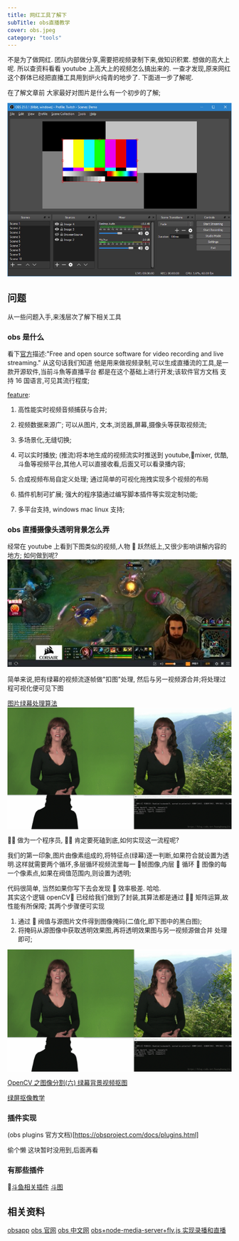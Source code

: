 ```yaml
---
title: 网红工具了解下
subTitle: obs直播教学
cover: obs.jpeg
category: "tools"
---
```


不是为了做网红. 团队内部做分享,需要把视频录制下来,做知识积累. 想做的高大上呢. 所以查资料看看 youtube 上高大上的视频怎么搞出来的. 一查才发现,原来网红这个群体已经把直播工具用到炉火纯青的地步了. 下面进一步了解呢.

在了解文章前 大家最好对图片是什么有一个初步的了解;

![obs](OBSDemoApp.jpg)

## 问题

从一些问题入手,来浅层次了解下相关工具

### obs 是什么

看下[官方](https://obsproject.com/)描述:"Free and open source software for video recording and live streaming."
从这句话我们知道 他是用来做视频录制,可以生成直播流的工具,是一款开源软件,当前斗魚等直播平台 都是在这个基础上进行开发;该软件官方文档 支持 16 国语言,可见其流行程度;

[feature](https://obsproject.com/):

1. 高性能实时视频音频捕获与合并;
2. 视频数据来源广;
   可以从图片, 文本,浏览器,屏幕,摄像头等获取视频流;
3. 多场景化,无缝切换;

4. 可以实时播放;
   (推流)将本地生成的视频流实时推送到 youtube,mixer, 优酷,斗鱼等视频平台,其他人可以直接收看,后面又可以看录播内容;
5. 合成视频布局自定义处理;
   通过简单的可视化拖拽实现多个视频的布局
6. 插件机制可扩展;
   强大的程序猿通过编写脚本插件等实现定制功能;
7. 多平台支持, windows mac linux 支持;

### obs 直播摄像头透明背景怎么弄

经常在 youtube 上看到下图类似的视频,人物  跃然纸上,又很少影响讲解内容的地方; 如何做到呢?
![](v2-5963caab0b462113a6c0fce42ca59e35_hd.jpg)

简单来说,把有绿幕的视频流逐帧做"扣图"处理, 然后与另一视频源合并;将处理过程可视化便可见下图

[图片绿幕处理算法](https://blog.csdn.net/huanghuangjin/article/details/81461040)
<img src="20180806224311406.gif" width="922" hegiht="922x500" align=center />

 做为一个程序员,  肯定要死磕到底,如何实现这一流程呢?

我们的第一印象,图片由像素组成的,将特征点(绿幕)逐一判断,如果符合就设置为透明.这样就需要两个循环,多层循环视频流里每一  帧图像,内层  循环  图像的每一个像素点,如果在阀值范围内,则设置为透明;

代码很简单, 当然如果你写下去会发现  效率极差. 哈哈.  
其实这个逻辑 openCV 已经给我们做到了封装,其算法都是通过  矩阵运算,故性能有所保障;
其两个步骤便可实现

1. 通过  阀值与源图片文件得到图像掩码(二值化,即下图中的黑白图);
2. 将掩码从源图像中获取透明效果图,再将透明效果图与另一视频源做合并 处理即可;

<img src="20180806224311406.gif" width="922" hegiht="922x500" align=center />

[OpenCV 之图像分割(六) 绿幕背景视频抠图](https://blog.csdn.net/huanghuangjin/article/details/81461040)

[绿屏抠像教学](https://zhuanlan.zhihu.com/p/34608752)

### 插件实现

(obs plugins 官方文档)[https://obsproject.com/docs/plugins.html]

偷个懒 这块暂时没用到,后面再看

### 有那些插件

[斗鱼相关插件](http://www.obsapp.com/apps/)
[斗图](http://www.obsapp.com/article/4173.html)

## 相关资料

[obsapp](http://www.obsapp.com/)
[obs 官网](https://obsproject.com/)
[obs 中文网](http://www.obsapp.net/)
[obs+node-media-server+flv.js 实现录播和直播](https://juejin.im/post/5b14cacae51d45068b495725)

